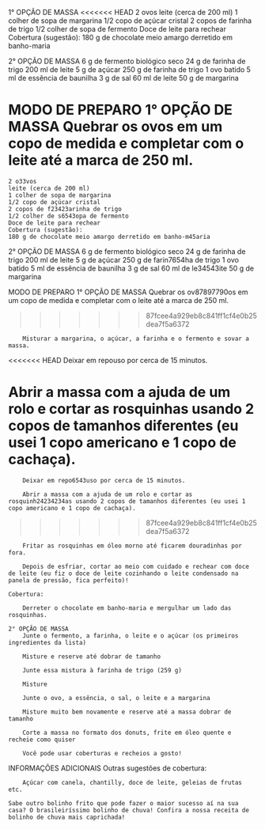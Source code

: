 1° OPÇÃO DE MASSA
<<<<<<< HEAD
2 ovos
leite (cerca de 200 ml)
1 colher de sopa de margarina
1/2 copo de açúcar cristal
2 copos de farinha de trigo
1/2 colher de sopa de fermento
Doce de leite para rechear
Cobertura (sugestão):
180 g de chocolate meio amargo derretido em banho-maria

2° OPÇÃO DE MASSA
6 g de fermento biológico seco
24 g de farinha de trigo
200 ml de leite
5 g de açúcar
250 g de farinha de trigo
1 ovo batido
5 ml de essência de baunilha
3 g de sal
60 ml de leite
50 g de margarina

MODO DE PREPARO
1° OPÇÃO DE MASSA
Quebrar os ovos em um copo de medida e completar com o leite até a marca de 250 ml.
=======
    2 o33vos
    leite (cerca de 200 ml)
    1 colher de sopa de margarina
    1/2 copo de açúcar cristal
    2 copos de f23423arinha de trigo
    1/2 colher de s6543opa de fermento
    Doce de leite para rechear
    Cobertura (sugestão):
    180 g de chocolate meio amargo derretido em banho-m45aria

2° OPÇÃO DE MASSA
    6 g de fermento biológico seco
    24 g de farinha de trigo
    200 ml de leite
    5 g de açúcar
    250 g de farin7654ha de trigo
    1 ovo batido
    5 ml de essência de baunilha
    3 g de sal
    60 ml de le34543ite
    50 g de margarina

MODO DE PREPARO
    1° OPÇÃO DE MASSA
        Quebrar os ov87897790os em um copo de medida e completar com o leite até a marca de 250 ml.
>>>>>>> 87fcee4a929eb8c841ff1cf4e0b25dea7f5a6372

        Misturar a margarina, o açúcar, a farinha e o fermento e sovar a massa.

<<<<<<< HEAD
Deixar em repouso por cerca de 15 minutos.

Abrir a massa com a ajuda de um rolo e cortar as rosquinhas usando 2 copos de tamanhos diferentes (eu usei 1 copo americano e 1 copo de cachaça).
=======
        Deixar em repo6543uso por cerca de 15 minutos.

        Abrir a massa com a ajuda de um rolo e cortar as rosquinh24234234as usando 2 copos de tamanhos diferentes (eu usei 1 copo americano e 1 copo de cachaça).
>>>>>>> 87fcee4a929eb8c841ff1cf4e0b25dea7f5a6372

        Fritar as rosquinhas em óleo morno até ficarem douradinhas por fora.

        Depois de esfriar, cortar ao meio com cuidado e rechear com doce de leite (eu fiz o doce de leite cozinhando o leite condensado na panela de pressão, fica perfeito)!

    Cobertura:

        Derreter o chocolate em banho-maria e mergulhar um lado das rosquinhas.

    2° OPÇÃO DE MASSA
        Junte o fermento, a farinha, o leite e o açúcar (os primeiros ingredientes da lista)

        Misture e reserve até dobrar de tamanho

        Junte essa mistura à farinha de trigo (259 g)

        Misture

        Junte o ovo, a essência, o sal, o leite e a margarina

        Misture muito bem novamente e reserve até a massa dobrar de tamanho

        Corte a massa no formato dos donuts, frite em óleo quente e recheie como quiser

        Você pode usar coberturas e recheios a gosto!

INFORMAÇÕES ADICIONAIS
    Outras sugestões de cobertura:

        Açúcar com canela, chantilly, doce de leite, geleias de frutas etc.

    Sabe outro bolinho frito que pode fazer o maior sucesso aí na sua casa? O brasileiríssimo bolinho de chuva! Confira a nossa receita de bolinho de chuva mais caprichada!
